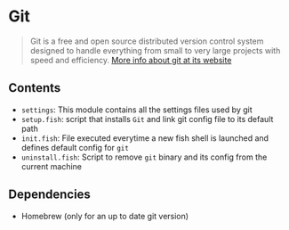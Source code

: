 # Git

> Git is a free and open source distributed version control system designed to handle everything from small to very large projects with speed and efficiency. [More info about git at its website](https://git-scm.com/)

## Contents

- `settings`: This module contains all the settings files used by git
- `setup.fish`: script that installs `Git` and link git config file to its default path
- `init.fish`: File executed everytime a new fish shell is launched and defines default config for `git`
- `uninstall.fish`: Script to remove `git` binary and its config from the current machine

## Dependencies

- Homebrew (only for an up to date git version)
